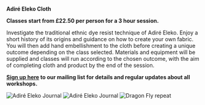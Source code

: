 **Adiré Eleko Cloth**

**Classes start from £22.50 per person for a 3 hour session.**

Investigate the traditional ethnic dye resist technique of Adiré Eleko. 
Enjoy a short history of its origins and guidance on how to create your own fabric. You will then add hand embellishment to the cloth before creating a unique outcome depending on the class selected. 
Materials and equipment will be supplied and classes will run according to the chosen outcome, with the aim of completing cloth and product by the end of the session.

**[Sign up here](/contact) to our mailing list for details and regular updates about all workshops.**

![Adiré Eleko Journal](http://textilesatthestablehouse.co.uk/assets/AdireJournal1.jpg)
![Adiré Eleko Journal](http://textilesatthestablehouse.co.uk/assets/AdireJournal2.jpg)
![Dragon Fly repeat](http://textilesatthestablehouse.co.uk/assets/DragonFlyrepeat.jpg)
